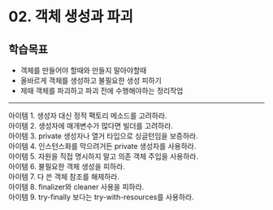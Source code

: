 
# 02. 객체 생성과 파괴

## 학습목표

- 객체를 만들어야 할때와 만들지 말아야할때
- 올바르게 객체를 생성하고 불필요한 생성 피하기
- 제때 객체를 파괴하고 파괴 전에 수행해야하는 정리작업

---

아이템 1. 생성자 대신 정적 팩토리 메소드를 고려하라. <br>
아이템 2. 생성자에 매개변수가 많다면 빌더를 고려하라.<br>
아이템 3. private 생성자나 열거 타입으로 싱글턴임을 보증하라.<br>
아이템 4. 인스턴스화를 막으려거든 private 생성자를 사용하라. <br>
아이템 5. 자원을 직접 명시하지 말고 의존 객체 주입을 사용하라.<br>
아이템 6. 불필요한 객체 생성을 피하라.<br>
아이템 7. 다 쓴 객체 참조를 해제하라.<br>
아이템 8.  finalizer와 cleaner 사용을 피하라.<br>
아이템 9. try-finally 보다는 try-with-resources를 사용하라.